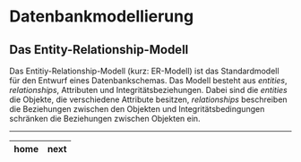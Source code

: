 # Datenbankmodellierung

## Das Entity-Relationship-Modell

Das Entitiy-Relationship-Modell (kurz: ER-Modell) ist das Standardmodell für den Entwurf eines Datenbankschemas.
Das Modell besteht aus *entities*, *relationships*, Attributen und Integritätsbeziehungen.
Dabei sind die *entities* die Objekte, die verschiedene Attribute besitzen, *relationships* beschreiben die Beziehungen zwischen den Objekten und Integritätsbedingungen schränken die Beziehungen zwischen Objekten ein.

---

| home | next |
| :---: | :---: |

